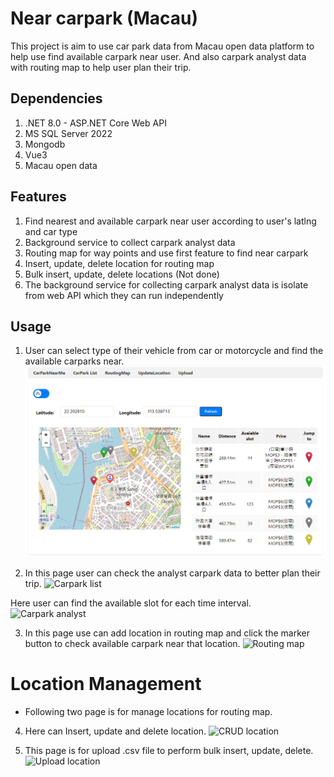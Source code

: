# Near carpark (Macau)

This project is aim to use car park data from Macau open data platform to help use find available carpark near user. And also carpark analyst data with routing map to help user plan their trip.

## Dependencies
1. .NET 8.0 - ASP.NET Core Web API
2. MS SQL Server 2022 
3. Mongodb 
4. Vue3
5. Macau open data 

## Features
1. Find nearest and available carpark near user according to user's latlng and car type
2. Background service to collect carpark analyst data
3. Routing map for way points and use first feature to find near carpark
4. Insert, update, delete location for routing map
5. Bulk insert, update, delete locations (Not done)
6. The background service for collecting carpark analyst data is isolate from web API which they can run independently 

## Usage

1. User can select type of their vehicle from car or motorcycle and find the available carparks near.
![Find near Carpark](img/NearCarPark.png)

2. In this page user can check the analyst carpark data to better plan their trip.
![Carpark list](https://raw.githubusercontent.com/billy0204/NearCarPark/master/img/list.png?token=GHSAT0AAAAAACSUBTS74LKM5LML2QMCVYKWZTSQCWA)

Here user can find the available slot for each time interval.
![Carpark analyst](https://raw.githubusercontent.com/billy0204/NearCarPark/master/img/anaylst.png?token=GHSAT0AAAAAACSUBTS7KKGMKELMSIRIUQGSZTSK4UA)

3. In this page use can add location in routing map and click the marker button to check available carpark near that location.
![Routing map](https://raw.githubusercontent.com/billy0204/NearCarPark/master/img/routing.png?token=GHSAT0AAAAAACSUBTS7IB7ZGDKP47XNFB7QZTSK5AA)

# Location Management 
- Following two page is for manage locations for routing map.
4.  Here can Insert, update and delete location.
![CRUD location](https://raw.githubusercontent.com/billy0204/NearCarPark/master/img/CRUDSingle.png?token=GHSAT0AAAAAACSUBTS6WETMPB57HQXCYC32ZTSKYLA)

5. This page is for upload .csv file to perform bulk insert, update, delete.
![Upload location](https://raw.githubusercontent.com/billy0204/NearCarPark/master/img/upload.png?token=GHSAT0AAAAAACSUBTS6CRHNXWKZ6BK4EBGQZTSK5RA)

